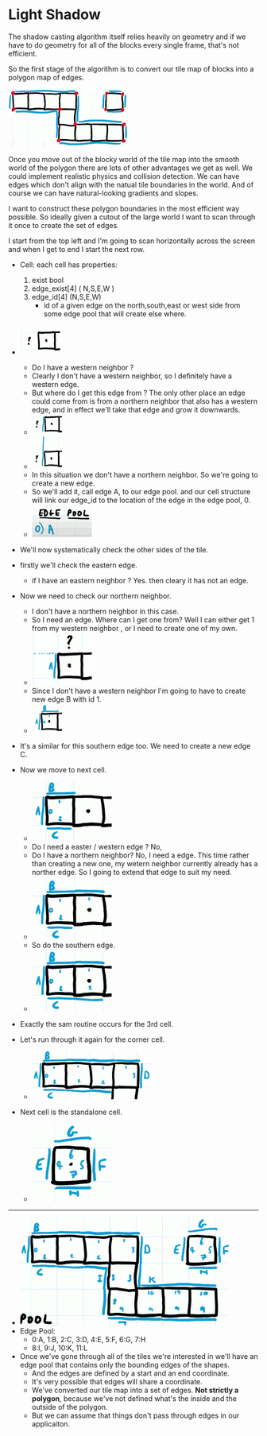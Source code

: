 
# Light Shadow

The shadow casting algorithm itself relies heavily on geometry and if we have to do geometry for all of the blocks every single frame, that's not efficient. 

So the first stage of the algorithm is to convert our tile map of blocks into a polygon map of edges.

![](imgs/lightshadow_polygon.png)

Once you move out of the blocky world of the tile map into the smooth world of the polygon there are lots of other advantages we get as well.  We could implement realistic physics and collision detection. We can have edges which don't align with the natual tile boundaries in the world. And of course we can have natural-looking gradients and slopes. 

I want to construct these polygon boundaries in the most efficient way possible. So ideally given a cutout of the large world I want to scan through it once to create the set of edges.

I start from the top left and I'm going to scan horizontally across the screen and when I get to end I start the next row. 

- Cell: each cell has properties:
    1. exist bool
    2. edge_exist[4]   ( N,S,E,W )
    3. edge_id[4]   (N,S,E,W)
        - id of a given edge on the north,south,east or west side from some edge pool that will create else where. 

- ![](imgs/lightshadow_scan_polygon_0.png)
    - Do I have a western neighbor ?
    - Clearly I don't have a western neighbor, so I definitely have a western edge.
    - But where do I get this edge from ? The only other place an edge could come from  is from a northern neighbor that also has a western edge, and in effect we'll take that edge and grow it downwards.
    - ![](imgs/lightshadow_scan_polygon_1.png)
    - ![](imgs/lightshadow_scan_polygon_2.png)
    - In this situation we don't have a northern neighbor.  So we're going to create a new edge.
    - So we'll add it, call edge A, to our edge pool. and our cell structure will link our edge_id to the location of the edge in the edge pool, 0.
    - ![](imgs/lightshadow_scan_polygon_3.png)

- We'll now systematically check the other sides of the tile.
- firstly we'll check the eastern edge. 
    - if I have an eastern neighbor ?  Yes. then cleary it has not an edge.
- Now we need to check our northern neighbor.
    - I don't have a northern neighbor in this case. 
    - So I need an edge. Where can I get one from?  Well I can either get 1 from my western neighbor , or I need to create one of my own.
    - ![](imgs/lightshadow_scan_polygon_4.png)
    - Since I don't have a western neighbor I'm going to have to create new edge B with id 1.
    - ![](imgs/lightshadow_scan_polygon_5.png)
- It's a similar for this southern edge too. We need to create a new edge C.
- Now we move to next cell.
    - ![](imgs/lightshadow_scan_polygon_6.png)
    - Do I need a easter / western edge ? No,
    - Do I have a northern neighbor? No, I need a edge. This time rather than creating a new one, my wetern neighbor currently already has a norther edge. So I going to extend that edge to suit my need.
    - ![](imgs/lightshadow_scan_polygon_7.png)
    - So do the southern edge.
    - ![](imgs/lightshadow_scan_polygon_8.png)
- Exactly the sam routine occurs for the 3rd cell.
- Let's run through it again for the corner cell.
    - ![](imgs/lightshadow_scan_polygon_9.png)
- Next cell is the standalone cell. 
    - ![](imgs/lightshadow_scan_polygon_10.png)

--- 

- ![](imgs/lightshadow_scan_polygon_11.png)
- Edge Pool:
    - 0:A, 1:B, 2:C, 3:D, 4:E, 5:F, 6:G, 7:H
    - 8:I, 9:J, 10:K, 11:L
- Once we've gone through all of the tiles we're interested in we'll have an edge pool that contains only the bounding edges of the shapes. 
    - And the edges are defined by a start and an end coordinate. 
    - It's very possible that edges will share a coordinate.
    - We've converted our tile map into a set of edges. **Not strictly a polygon**,  because we've not defined what's the inside and the outside of the polygon.
    - But we can assume that things don't pass through edges in our applicaiton.






